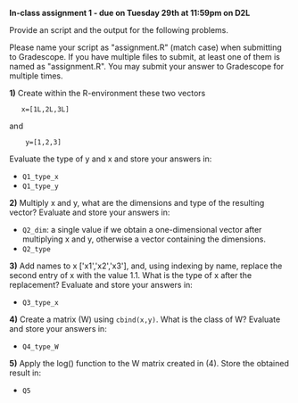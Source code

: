 **In-class assignment 1 - due on Tuesday 29th at 11:59pm on D2L**

Provide an script and the output for the following problems.

Please name your script as "assignment.R" (match case) when submitting to Gradescope. If you have multiple files to submit, at least one of them is named as "assignment.R". You may submit your answer to Gradescope for multiple times. 

**1)** Create within the R-environment these two vectors

       x=[1L,2L,3L]

and

        y=[1,2,3]
   
Evaluate the type of y and x and store your answers in:
  - `Q1_type_x`
  - `Q1_type_y`
 
 **2)** Multiply x and y, what are the dimensions and type of the resulting vector? Evaluate and store your answers in:
  - `Q2_dim`: a single value if we obtain a one-dimensional vector after multiplying x and y, otherwise a vector containing the dimensions.
  - `Q2_type`
 
 **3)** Add names to x ['x1','x2','x3'], and, using indexing by name, replace the second entry of x with the value 1.1. What is the type of x after the replacement? Evaluate and store your answers in:
  - `Q3_type_x`
 
 **4)** Create a matrix (W) using `cbind(x,y)`. What is the class of W? Evaluate and store your answers in:
  - `Q4_type_W`
       
 **5)** Apply the log() function to the W matrix created in (4). Store the obtained result in:
  - `Q5`
       



